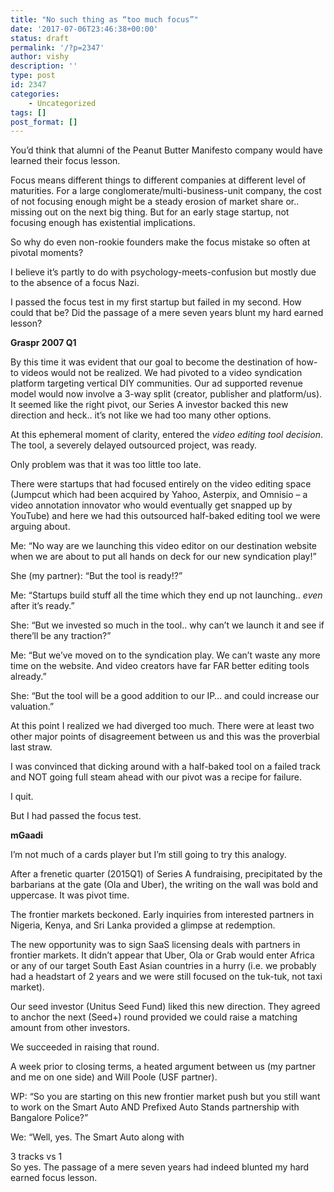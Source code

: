```yaml
---
title: "No such thing as “too much focus”"
date: '2017-07-06T23:46:38+00:00'
status: draft
permalink: '/?p=2347'
author: vishy
description: ''
type: post
id: 2347
categories:
    - Uncategorized
tags: []
post_format: []
---
```

You’d think that alumni of the Peanut Butter Manifesto company would have learned their focus lesson.

Focus means different things to different companies at different level of maturities. For a large conglomerate/multi-business-unit company, the cost of not focusing enough might be a steady erosion of market share or.. missing out on the next big thing. But for an early stage startup, not focusing enough has existential implications.

So why do even non-rookie founders make the focus mistake so often at pivotal moments?

I believe it’s partly to do with psychology-meets-confusion but mostly due to the absence of a focus Nazi.

I passed the focus test in my first startup but failed in my second. How could that be? Did the passage of a mere seven years blunt my hard earned lesson?

**Graspr 2007 Q1**

By this time it was evident that our goal to become the destination of how-to videos would not be realized. We had pivoted to a video syndication platform targeting vertical DIY communities. Our ad supported revenue model would now involve a 3-way split (creator, publisher and platform/us). It seemed like the right pivot, our Series A investor backed this new direction and heck.. it’s not like we had too many other options.

At this ephemeral moment of clarity, entered the *video editing tool decision*. The tool, a severely delayed outsourced project, was ready.

Only problem was that it was too little too late.

There were startups that had focused entirely on the video editing space (Jumpcut which had been acquired by Yahoo, Asterpix, and Omnisio – a video annotation innovator who would eventually get snapped up by YouTube) and here we had this outsourced half-baked editing tool we were arguing about.

Me: “No way are we launching this video editor on our destination website when we are about to put all hands on deck for our new syndication play!”

She (my partner): “But the tool is ready!?”

Me: “Startups build stuff all the time which they end up not launching.. *even* after it’s ready.”

She: “But we invested so much in the tool.. why can’t we launch it and see if there’ll be any traction?”

Me: “But we’ve moved on to the syndication play. We can’t waste any more time on the website. And video creators have far FAR better editing tools already.”

She: “But the tool will be a good addition to our IP… and could increase our valuation.”

At this point I realized we had diverged too much. There were at least two other major points of disagreement between us and this was the proverbial last straw.

I was convinced that dicking around with a half-baked tool on a failed track and NOT going full steam ahead with our pivot was a recipe for failure.

I quit.

But I had passed the focus test.

**mGaadi**

I’m not much of a cards player but I’m still going to try this analogy.

After a frenetic quarter (2015Q1) of Series A fundraising, precipitated by the barbarians at the gate (Ola and Uber), the writing on the wall was bold and uppercase. It was pivot time.

The frontier markets beckoned. Early inquiries from interested partners in Nigeria, Kenya, and Sri Lanka provided a glimpse at redemption.

The new opportunity was to sign SaaS licensing deals with partners in frontier markets. It didn’t appear that Uber, Ola or Grab would enter Africa or any of our target South East Asian countries in a hurry (i.e. we probably had a headstart of 2 years and we were still focused on the tuk-tuk, not taxi market).

Our seed investor (Unitus Seed Fund) liked this new direction. They agreed to anchor the next (Seed+) round provided we could raise a matching amount from other investors.

We succeeded in raising that round.

A week prior to closing terms, a heated argument between us (my partner and me on one side) and Will Poole (USF partner).

WP: “So you are starting on this new frontier market push but you still want to work on the Smart Auto AND Prefixed Auto Stands partnership with Bangalore Police?”

We: “Well, yes. The Smart Auto along with

3 tracks vs 1  
So yes. The passage of a mere seven years had indeed blunted my hard earned focus lesson.